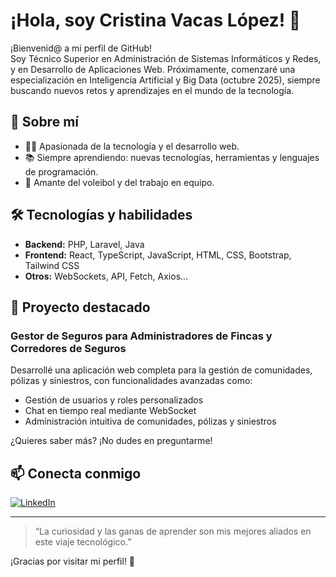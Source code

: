 # ¡Hola, soy Cristina Vacas López! 👋

¡Bienvenid@ a mi perfil de GitHub!  
Soy Técnico Superior en Administración de Sistemas Informáticos y Redes, y en Desarrollo de Aplicaciones Web. Próximamente, comenzaré una especialización en Inteligencia Artificial y Big Data (octubre 2025), siempre buscando nuevos retos y aprendizajes en el mundo de la tecnología.

## 🚀 Sobre mí

- 👩‍💻 Apasionada de la tecnología y el desarrollo web.
- 📚 Siempre aprendiendo: nuevas tecnologías, herramientas y lenguajes de programación.
- 🏐 Amante del voleibol y del trabajo en equipo.

## 🛠️ Tecnologías y habilidades

- **Backend:** PHP, Laravel, Java
- **Frontend:** React, TypeScript, JavaScript, HTML, CSS, Bootstrap, Tailwind CSS
- **Otros:** WebSockets, API, Fetch, Axios...

## 🌟 Proyecto destacado

### Gestor de Seguros para Administradores de Fincas y Corredores de Seguros

Desarrollé una aplicación web completa para la gestión de comunidades, pólizas y siniestros, con funcionalidades avanzadas como:
- Gestión de usuarios y roles personalizados
- Chat en tiempo real mediante WebSocket
- Administración intuitiva de comunidades, pólizas y siniestros

¿Quieres saber más? ¡No dudes en preguntarme!

## 📫 Conecta conmigo

[![LinkedIn](https://img.shields.io/badge/LinkedIn-blue?logo=linkedin)](https://es.linkedin.com/in/cristina-vacas-l%C3%B3pez-b18b94234/en?trk=people-guest_people_search-card)

---

> “La curiosidad y las ganas de aprender son mis mejores aliados en este viaje tecnológico.”

¡Gracias por visitar mi perfil! 🚀

<!--
**flashtime-dev/flashtime-dev** is a ✨ _special_ ✨ repository because its `README.md` (this file) appears on your GitHub profile.

Here are some ideas to get you started:

- 🔭 I’m currently working on ...
- 🌱 I’m currently learning ...
- 👯 I’m looking to collaborate on ...
- 🤔 I’m looking for help with ...
- 💬 Ask me about ...
- 📫 How to reach me: ...
- 😄 Pronouns: ...
- ⚡ Fun fact: ...
-->
